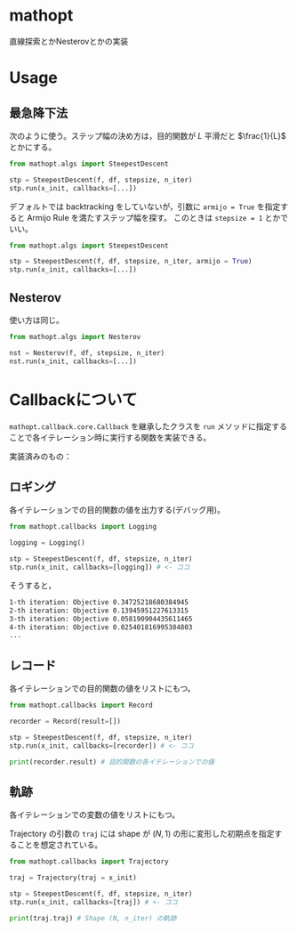 # mathopt
直線探索とかNesterovとかの実装

# Usage
## 最急降下法

次のように使う。ステップ幅の決め方は，目的関数が $L$ 平滑だと $\frac{1}{L}$ とかにする。

```python
from mathopt.algs import SteepestDescent

stp = SteepestDescent(f, df, stepsize, n_iter)
stp.run(x_init, callbacks=[...])
```

デフォルトでは backtracking をしていないが，引数に `armijo = True` を指定すると Armijo Rule を満たすステップ幅を探す。
このときは `stepsize = 1` とかでいい。

```python
from mathopt.algs import SteepestDescent

stp = SteepestDescent(f, df, stepsize, n_iter, armijo = True)
stp.run(x_init, callbacks=[...])
```

## Nesterov

使い方は同じ。

```python
from mathopt.algs import Nesterov

nst = Nesterov(f, df, stepsize, n_iter)
nst.run(x_init, callbacks=[...])
```

# Callbackについて

`mathopt.callback.core.Callback` を継承したクラスを `run` メソッドに指定することで各イテレーション時に実行する関数を実装できる。

実装済みのもの：

## ロギング
各イテレーションでの目的関数の値を出力する(デバッグ用)。

```python
from mathopt.callbacks import Logging

logging = Logging()

stp = SteepestDescent(f, df, stepsize, n_iter)
stp.run(x_init, callbacks=[logging]) # <- ココ
```

そうすると，

```bash
1-th iteration: Objective 0.34725218680384945
2-th iteration: Objective 0.13945951227613315
3-th iteration: Objective 0.058190904435611465
4-th iteration: Objective 0.025401816995384803
...
```

## レコード
各イテレーションでの目的関数の値をリストにもつ。

```python
from mathopt.callbacks import Record

recorder = Record(result=[])

stp = SteepestDescent(f, df, stepsize, n_iter)
stp.run(x_init, callbacks=[recorder]) # <- ココ

print(recorder.result) # 目的関数の各イテレーションでの値
```

## 軌跡
各イテレーションでの変数の値をリストにもつ。

Trajectory の引数の `traj` には shape が $(N, 1)$ の形に変形した初期点を指定することを想定されている。

```python
from mathopt.callbacks import Trajectory

traj = Trajectory(traj = x_init)

stp = SteepestDescent(f, df, stepsize, n_iter)
stp.run(x_init, callbacks=[traj]) # <- ココ

print(traj.traj) # Shape (N, n_iter) の軌跡
```
